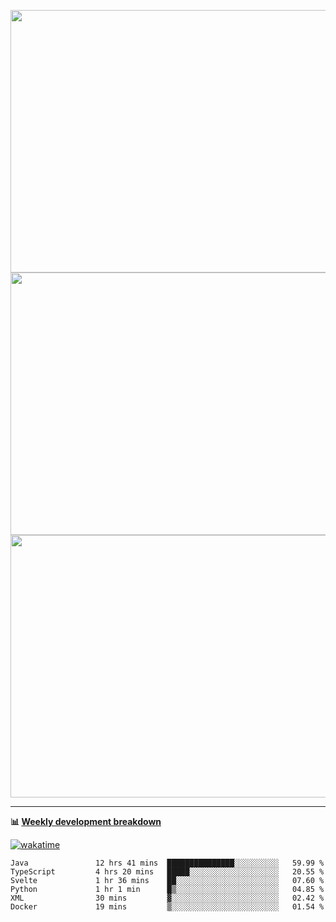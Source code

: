 <p float="left" align="middle"><img src="https://user-images.githubusercontent.com/56089155/195064669-12bd89bb-53c9-44b1-9fd8-993f93f585e1.png" width="600px" height="420px">
<img src="https://user-images.githubusercontent.com/56089155/195064706-c37aa3c8-f669-46c9-abba-1eadcbb910c5.png" width="600px" height="420px">
<img src="https://user-images.githubusercontent.com/56089155/195064753-0de674c7-4fc7-4831-a8a5-402e19cc77be.png" width="600px" height="420px"></p>

<hr />

**📊 [Weekly development breakdown](https://wakatime.com/@Ari24)**

[![wakatime](https://wakatime.com/badge/user/ca34c016-707f-4382-84cf-1823913a1423.svg)](https://wakatime.com/@ca34c016-707f-4382-84cf-1823913a1423)

<!--START_SECTION:waka-->

```text
Java               12 hrs 41 mins  ███████████████░░░░░░░░░░   59.99 %
TypeScript         4 hrs 20 mins   █████░░░░░░░░░░░░░░░░░░░░   20.55 %
Svelte             1 hr 36 mins    ██░░░░░░░░░░░░░░░░░░░░░░░   07.60 %
Python             1 hr 1 min      █▒░░░░░░░░░░░░░░░░░░░░░░░   04.85 %
XML                30 mins         ▓░░░░░░░░░░░░░░░░░░░░░░░░   02.42 %
Docker             19 mins         ▒░░░░░░░░░░░░░░░░░░░░░░░░   01.54 %
```

<!--END_SECTION:waka-->
